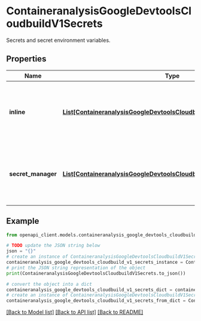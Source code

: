# ContaineranalysisGoogleDevtoolsCloudbuildV1Secrets

Secrets and secret environment variables.

## Properties

Name | Type | Description | Notes
------------ | ------------- | ------------- | -------------
**inline** | [**List[ContaineranalysisGoogleDevtoolsCloudbuildV1InlineSecret]**](ContaineranalysisGoogleDevtoolsCloudbuildV1InlineSecret.md) | Secrets encrypted with KMS key and the associated secret environment variable. | [optional] 
**secret_manager** | [**List[ContaineranalysisGoogleDevtoolsCloudbuildV1SecretManagerSecret]**](ContaineranalysisGoogleDevtoolsCloudbuildV1SecretManagerSecret.md) | Secrets in Secret Manager and associated secret environment variable. | [optional] 

## Example

```python
from openapi_client.models.containeranalysis_google_devtools_cloudbuild_v1_secrets import ContaineranalysisGoogleDevtoolsCloudbuildV1Secrets

# TODO update the JSON string below
json = "{}"
# create an instance of ContaineranalysisGoogleDevtoolsCloudbuildV1Secrets from a JSON string
containeranalysis_google_devtools_cloudbuild_v1_secrets_instance = ContaineranalysisGoogleDevtoolsCloudbuildV1Secrets.from_json(json)
# print the JSON string representation of the object
print(ContaineranalysisGoogleDevtoolsCloudbuildV1Secrets.to_json())

# convert the object into a dict
containeranalysis_google_devtools_cloudbuild_v1_secrets_dict = containeranalysis_google_devtools_cloudbuild_v1_secrets_instance.to_dict()
# create an instance of ContaineranalysisGoogleDevtoolsCloudbuildV1Secrets from a dict
containeranalysis_google_devtools_cloudbuild_v1_secrets_from_dict = ContaineranalysisGoogleDevtoolsCloudbuildV1Secrets.from_dict(containeranalysis_google_devtools_cloudbuild_v1_secrets_dict)
```
[[Back to Model list]](../README.md#documentation-for-models) [[Back to API list]](../README.md#documentation-for-api-endpoints) [[Back to README]](../README.md)


